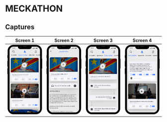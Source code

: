 # MECKATHON

## Captures

| Screen 1  | Screen 2 | Screen 3 | Screen 4 |
| ------------- | ------------- | ------------- | ------------- |
| ![This is an image](assets/mediaappscreens/iphone_13_mini.png)  | ![This is an image](assets/mediaappscreens/iphone_13_mini-4.png)  | ![This is an image](assets/mediaappscreens/iphone_13_mini-2.png) | ![This is an image](assets/mediaappscreens/iphone_13_mini-1.png) |

